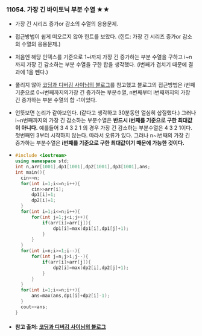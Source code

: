 ### 11054. 가장 긴 바이토닉 부분 수열 ★★

- 가장 긴 시리즈 증가or 감소의 수열의 응용문제.

- 접근방법이 쉽게 떠오르지 않아 힌트를 보았다. (힌트: 가장 긴 시리즈 증가or 감소의 수열의 응용문제.)

- 처음엔 해당 인덱스를 기준으로 1~i까지 가장 긴 증가하는 부분 수열을 구하고 i~n까지 가장 긴 감소하는 부분 수열을 구한 합을 생각했다. (i번째가 겹치기 때문에 결과에 1을 뺀다.)

- 풀리지 않아 [코딩과 디버깅 사이님의 블로그]( https://blog.naver.com/occidere/220852732226 )를 참고했고 블로그의 접근방법은  i번째 기준으로 0~i번째까지의가장 긴 증가하는 부분수열, n번째부터 i번째까지의 가장 긴 증가하는 부분 수열의 합 -1이었다.

- 언뜻보면 논리가 같아보인다. (같다고 생각하고 30분동안 열심히 삽질했다.) 그러나 i~n번째까지의 가장 긴 감소하는 부분수열은 **반드시 i번째를 기준으로 구한 최대값이 아니다.** 예를들어 3 4 3 2 1 의 경우 가장 긴 감소하는 부분수열은 4 3 2 1이다. 첫번째인 3부터 시작하지 않는다. 따라서 오류가 있다. 그러나 n~i번째의 가장 긴 증가하는 부분수열은 **i번째를 기준으로 구한 최대값이기 때문에 가능한 것이다.**

- ```c++
  #include <iostream>
  using namespace std;
  int n,arr[1001],dp1[1001],dp2[1001],dp3[1001],ans;
  int main(){
  	cin>>n;
  	for(int i=1;i<=n;i++){
  		cin>>arr[i];
  		dp1[i]=1;
  		dp2[i]=1;
  	}
  	for(int i=1;i<=n;i++){
  		for(int j=1;j<i;j++){
  			if(arr[i]>arr[j]){
  				dp1[i]=max(dp1[i],dp1[j]+1);
  			}
  		}
  	}
  	for(int i=n;i>=1;i--){
  		for(int j=n;j>i;j--){
  			if(arr[i]>arr[j]){
  				dp2[i]=max(dp2[i],dp2[j]+1);
  			}
  		}
  	}
  	for(int i=1;i<=n;i++){
  		ans=max(ans,dp1[i]+dp2[i]-1);
  	}
  	cout<<ans;
  }
  ```

- #### 참고 출처: [코딩과 디버깅 사이님의 블로그]( https://blog.naver.com/occidere/220852732226 )

  